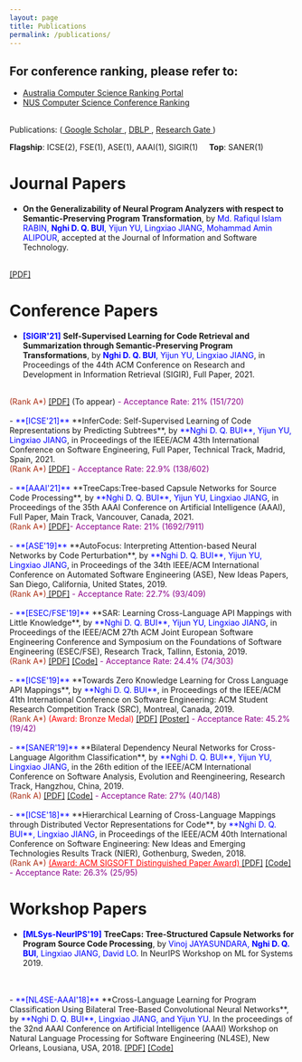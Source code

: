 ```yaml
---
layout: page
title: Publications
permalink: /publications/
---
```

## For conference ranking, please refer to: 
- <a href="http://portal.core.edu.au/conf-ranks/" target="_blank"> Australia Computer Science Ranking Portal </a>
- <a href="http://www.cs.jhu.edu/~taochen/SoC_Conference_Ranking.html" target="_blank"> NUS Computer Science Conference Ranking </a>

<br>
Publications: (<a href="https://scholar.google.com/citations?user=QwybxYsAAAAJ&hl=en" target="_blank"> Google Scholar </a>, <a href="https://dblp.uni-trier.de/pid/207/7870.html" target="_blank"> DBLP </a>, <a href="https://www.researchgate.net/profile/Nghi-Bui-2" target="_blank"> Research Gate </a>) 

**Flagship**: ICSE(2), FSE(1), ASE(1), AAAI(1), SIGIR(1)   &nbsp; &nbsp;    **Top**: SANER(1)

# Journal Papers
- **On the Generalizability of Neural Program Analyzers with respect to Semantic-Preserving Program Transformation**, by <span style="color:blue">Md. Rafiqul Islam RABIN, **Nghi D. Q. BUI**, Yijun YU, Lingxiao JIANG, Mohammad Amin ALIPOUR</span>, accepted at the Journal of Information and Software Technology.
<br>
<a href="https://arxiv.org/pdf/2008.01566.pdf" target="_blank"> [PDF]</a>

# Conference Papers
- <span style="color:blue">**[SIGIR'21]**</span> **Self-Supervised Learning for Code Retrieval and Summarization through Semantic-Preserving Program Transformations**, by <span style="color:blue">**Nghi D. Q. BUI**, Yijun YU, Lingxiao JIANG</span>, in Proceedings of the 44th ACM Conference on Research and Development in Information Retrieval (SIGIR), Full Paper, 2021.
<br>
<span style="color:#AB2F15">(Rank A*)</span> <a href="https://arxiv.org/abs/2009.02731" target="_blank"> [PDF]</a> (To appear) <span style="color:#8B008B">- Acceptance Rate: 21% (151/720)</span>
<br>
<br>
- <span style="color:blue">**[ICSE'21]**</span> **InferCode: Self-Supervised Learning of Code Representations by Predicting Subtrees**, by <span style="color:blue">**Nghi D. Q. BUI**, Yijun YU, Lingxiao JIANG</span>, in Proceedings of the IEEE/ACM 43th International Conference on Software Engineering, Full Paper, Technical Track, Madrid, Spain, 2021.
<br>
<span style="color:#AB2F15">(Rank A*)</span> <a href="/files/ICSE_2021.pdf" target="_blank"> [PDF]</a> <span style="color:#8B008B">- Acceptance Rate: 22.9% (138/602)</span>
<br>
<br>
- <span style="color:blue">**[AAAI'21]**</span> **TreeCaps:Tree-based Capsule Networks for Source Code Processing**, by <span style="color:blue">**Nghi D. Q. BUI**, Yijun YU, Lingxiao JIANG</span>, in Proceedings of the 35th AAAI Conference on Artificial Intelligence (AAAI), Full Paper, Main Track, Vancouver, Canada, 2021. 
<br>
<span style="color:#AB2F15">(Rank A*)</span> <a href="https://arxiv.org/pdf/2009.09777.pdf" target="_blank"> [PDF]</a><span style="color:#8B008B">- Acceptance Rate: 21% (1692/7911)</span>
<br>
<br>
- <span style="color:blue">**[ASE'19]**</span> **AutoFocus: Interpreting Attention-based Neural Networks by Code Perturbation**, by <span style="color:blue">**Nghi D. Q. BUI**, Yijun YU, Lingxiao JIANG</span>, in Proceedings of the 34th IEEE/ACM International Conference on Automated Software Engineering (ASE), New Ideas Papers, San Diego, California, United States, 2019.
<br>
<span style="color:#AB2F15">(Rank A*)</span><a href="/files/ASE_2019_NIER.pdf" target="_blank"> [PDF]</a> <span style="color:#8B008B"> - Acceptance Rate: 22.7% (93/409)</span>
<br>
<br>
- <span style="color:blue">**[ESEC/FSE'19]**</span> **SAR: Learning Cross-Language API Mappings with Little Knowledge**, by <span style="color:blue">**Nghi D. Q. BUI**, Yijun YU, Lingxiao JIANG</span>, in Proceedings of the IEEE/ACM 27th ACM Joint European Software Engineering Conference and Symposium on the Foundations of Software Engineering (ESEC/FSE), Research Track, Tallinn, Estonia, 2019.
<br>
<span style="color:#AB2F15">(Rank A*)</span> <a href="/files/FSE_2019.pdf" target="_blank"> [PDF]</a> <a href="https://github.com/bdqnghi/SAR_API_mapping" target="_blank"> [Code]</a> <span style="color:#8B008B"> - Acceptance Rate: 24.4% (74/303) </span>
<br>
<br>
- <span style="color:blue">**[ICSE'19]**</span> **Towards Zero Knowledge Learning for Cross Language API Mappings**, by <span style="color:blue">**Nghi D. Q. BUI**</span>, in Proceedings of the IEEE/ACM 41th International Conference on Software Engineering: ACM Student Research Competition Track (SRC), Montreal, Canada, 2019.
<br>
<span style="color:#AB2F15">(Rank A*)</span>  <span style="color:red">(Award: Bronze Medal)</span> <a href="/files/ICSE_2019_SRC.pdf" target="_blank">[PDF]</a> <a href="/files/ICSE_2019_poster.pdf" target="_blank">[Poster]</a> <span style="color:#8B008B"> - Acceptance Rate: 45.2% (19/42)</span>
<br>
<br>
- <span style="color:blue">**[SANER'19]**</span> **Bilateral Dependency Neural Networks for Cross-Language Algorithm Classification**, by <span style="color:blue">**Nghi D. Q. BUI**, Yijun YU, Lingxiao JIANG</span>, in the 26th edition of the IEEE/ACM International Conference on Software Analysis, Evolution and Reengineering, Research Track, Hangzhou, China, 2019.
<br>
<span style="color:#AB2F15">(Rank A)</span> <a href="/files/SANER_2019_bilateral_dependency.pdf" target="_blank"> [PDF]</a> <a href="https://github.com/bdqnghi/bi-tbcnn" target="_blank"> [Code]</a> <span style="color:#8B008B"> - Acceptance Rate: 27% (40/148) </span>
<br>
<br>
- <span style="color:blue">**[ICSE'18]**</span> **Hierarchical Learning of Cross-Language Mappings through Distributed Vector Representations for Code**, by <span style="color:blue">**Nghi D. Q. BUI**, Lingxiao JIANG</span>, in Proceedings of the IEEE/ACM 40th International Conference on Software Engineering: New Ideas and Emerging Technologies Results Track (NIER), Gothenburg, Sweden, 2018.
<br>
<span style="color:#AB2F15">(Rank A*)</span> <a href="https://www.icse2018.org/info/awards" style="color:red" target="_blank"> (Award: ACM SIGSOFT Distinguished Paper Award) </a> <a href="/files/ICSE_2018_NIER.pdf" target="_blank"> [PDF]</a> <a href="https://github.com/bdqnghi/hierarchical-programming-language-mapping" target="_blank"> [Code]</a> <span style="color:#8B008B"> - Acceptance Rate: 26.3% (25/95)</span>

# Workshop Papers
- <span style="color:blue">**[MLSys-NeurIPS'19]**</span> **TreeCaps: Tree-Structured Capsule Networks for Program Source Code Processing**, by <span style="color:blue">Vinoj JAYASUNDARA, **Nghi D. Q. BUI**, Lingxiao JIANG, David LO</span>. In NeurIPS Workshop on ML for Systems 2019.
<br>
<br>
- <span style="color:blue">**[NL4SE-AAAI'18]**</span> **Cross-Language Learning for Program Classification Using Bilateral Tree-Based Convolutional Neural Networks**, by <span style="color:blue">**Nghi D. Q. BUI**, Lingxiao JIANG, and Yijun YU</span>. In the proceedings of the 32nd AAAI Conference on Artificial Intelligence (AAAI) Workshop on Natural Language Processing for Software Engineering (NL4SE), New Orleans, Lousiana, USA, 2018.  <a href="/files/AAAI_18_cross_language_learning.pdf" target="_blank"> [PDF]</a> <a href="https://github.com/bdqnghi/bi-tbcnn" target="_blank"> [Code]</a>

